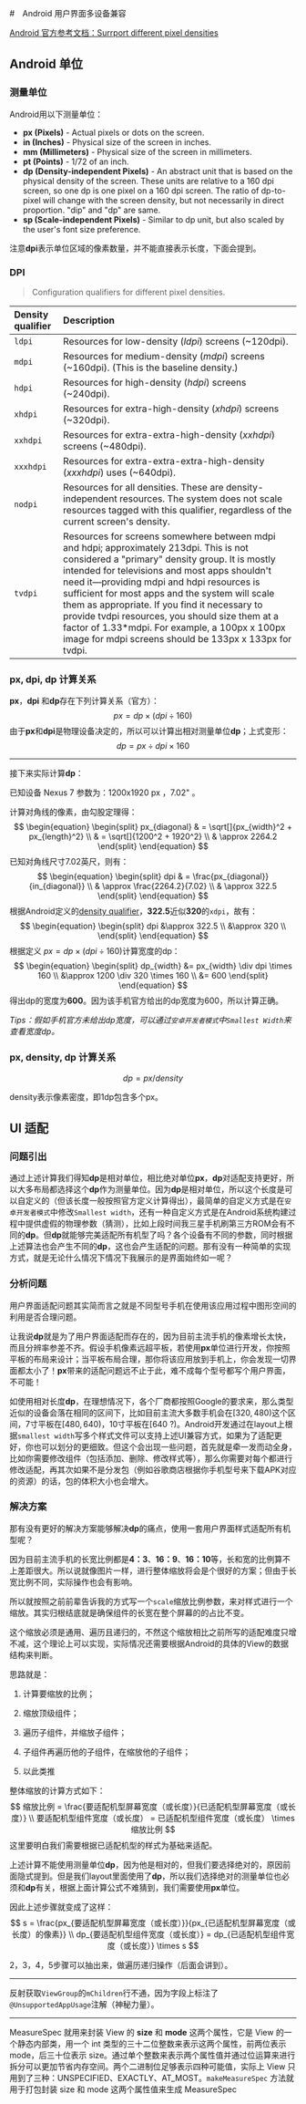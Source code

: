#　Android 用户界面多设备兼容

[Android 官方参考文档：Surrport different pixel densities](https://developer.android.com/training/multiscreen/screendensities)

## Android 单位

### 测量单位

Android用以下测量单位：

- **px (Pixels)** - Actual pixels or dots on the screen.
- **in (Inches)** - Physical size of the screen in inches.
- **mm (Millimeters)** - Physical size of the screen in millimeters.
- **pt (Points)** - 1/72 of an inch.
- **dp (Density-independent Pixels)** - An abstract unit that is based on the physical density of the screen. These units are relative to a 160 dpi screen, so one dp is one pixel on a 160 dpi screen. The ratio of dp-to-pixel will change with the screen density, but not necessarily in direct proportion. "dip" and "dp" are same.
- **sp (Scale-independent Pixels)** - Similar to dp unit, but also scaled by the user's font size preference.

注意**dpi**表示单位区域的像素数量，并不能直接表示长度，下面会提到。

### DPI

>  Configuration qualifiers for different pixel densities.

| Density qualifier | Description                                                  |
| :---------------- | :----------------------------------------------------------- |
| `ldpi`            | Resources for low-density (*ldpi*) screens (~120dpi).        |
| `mdpi`            | Resources for medium-density (*mdpi*) screens (~160dpi). (This is the baseline density.) |
| `hdpi`            | Resources for high-density (*hdpi*) screens (~240dpi).       |
| `xhdpi`           | Resources for extra-high-density (*xhdpi*) screens (~320dpi). |
| `xxhdpi`          | Resources for extra-extra-high-density (*xxhdpi*) screens (~480dpi). |
| `xxxhdpi`         | Resources for extra-extra-extra-high-density (*xxxhdpi*) uses (~640dpi). |
| `nodpi`           | Resources for all densities. These are density-independent resources. The system does not scale resources tagged with this qualifier, regardless of the current screen's density. |
| `tvdpi`           | Resources for screens somewhere between mdpi and hdpi; approximately 213dpi. This is not considered a "primary" density group. It is mostly intended for televisions and most apps shouldn't need it—providing mdpi and hdpi resources is sufficient for most apps and the system will scale them as appropriate. If you find it necessary to provide tvdpi resources, you should size them at a factor of 1.33*mdpi. For example, a 100px x 100px image for mdpi screens should be 133px x 133px for tvdpi. |

### px, dpi, dp 计算关系

**px**，**dpi** 和**dp**存在下列计算关系（官方）：
$$
px = dp \times (dpi \div 160)
$$
由于**px**和**dpi**是物理设备决定的，所以可以计算出相对测量单位**dp**；上式变形：
$$
dp = px \div dpi \times 160
$$

---

接下来实际计算**dp**：

已知设备 Nexus 7 参数为：1200x1920 px ，7.02" 。

计算对角线的像素，由勾股定理得：
$$
\begin{equation}
\begin{split}
px_{diagonal}
& = \sqrt[]{px_{width}^2 + px_{length}^2} \\
& = \sqrt[]{1200^2 + 1920^2} \\
& \approx 2264.2
\end{split}
\end{equation}
$$
已知对角线尺寸7.02英尺，则有：
$$
\begin{equation}
\begin{split}
dpi
& = \frac{px_{diagonal}}{in_{diagonal}} \\
& \approx \frac{2264.2}{7.02} \\
& \approx 322.5
\end{split}
\end{equation}
$$
根据Android定义的[density qualifier](###DPI)，**322.5**近似**320**的`xdpi`，故有：
$$
\begin{equation}
\begin{split}
dpi
&\approx 322.5 \\
&\approx 320 \\
\end{split}
\end{equation}
$$
根据定义 $px = dp \times (dpi \div 160)$计算宽度的dp：
$$
\begin{equation}
\begin{split}
dp_{width} 
&= px_{width} \div dpi \times 160 \\
&\approx 1200 \div 320 \times 160 \\
&= 600
\end{split}
\end{equation}
$$
得出dp的宽度为**600**。因为该手机官方给出的dp宽度为600，所以计算正确。

*Tips：假如手机官方未给出dp宽度，可以通过`安卓开发者模式`中`Smallest Width`来查看宽度dp。*

### px, density, dp 计算关系

$$
dp = px / density
$$

density表示像素密度，即1dp包含多个px。



## UI 适配

### 问题引出

通过上述计算我们得知**dp**是相对单位，相比绝对单位**px**，**dp**对适配支持更好，所以大多布局都选择这个**dp**作为测量单位。因为**dp**是相对单位，所以这个长度是可以自定义的（但该长度一般按照官方定义计算得出），最简单的自定义方式是在`安卓开发者模式`中修改`Smallest width`，还有一种自定义方式是在Android系统构建过程中提供虚假的物理参数（猜测），比如上段时间我三星手机刷第三方ROM会有不同的**dp**。但**dp**就能够完美适配所有机型了吗？各个设备有不同的参数，同时根据上述算法也会产生不同的**dp**，这也会产生适配的问题。那有没有一种简单的实现方式，就是无论什么情况下情况下我展示的是界面始终如一呢？

### 分析问题

用户界面适配问题其实简而言之就是不同型号手机在使用该应用过程中图形空间的利用是否合理问题。

让我说**dp**就是为了用户界面适配而存在的，因为目前主流手机的像素增长太快，而且分辨率参差不齐。假设手机像素远超平板，若使用**px**单位进行开发，你按照平板的布局来设计；当平板布局合理，那你将该应用放到手机上，你会发现一切界面都太小了！**px**带来的适配问题远不止于此，难不成每个型号都写个用户界面，不可能！

如使用相对长度**dp**，在理想情况下，各个厂商都按照Google的要求来，那么类型近似的设备会落在相同的区间下，比如目前主流大多数手机会在$[320,480)$这个区间，7寸平板在$[480,640)$，10寸平板在$[640~?)$。Android开发通过在layout上根据`smallest width`写多个样式文件可以支持上述UI兼容方式，如果为了适配更好，你也可以划分的更细致。但这个会出现一些问题，首先就是牵一发而动全身，比如你需要修改组件（包括添加、删除、修改样式等），那么你需要对每个都进行修改适配，再其次如果不是分发包（例如谷歌商店根据你手机型号来下载APK对应的资源）的话，包的体积大小也会增大。

### 解决方案

那有没有更好的解决方案能够解决**dp**的痛点，使用一套用户界面样式适配所有机型呢？

因为目前主流手机的长宽比例都是**4：3**、**16：9**、**16：10**等，长和宽的比例算不上差距很大。所以说就像图片一样，进行整体缩放将会是个很好的方案；但由于长宽比例不同，实际操作也会有影响。


所以就按照之前前辈告诉我的方式写一个`scale`缩放比例参数，来对样式进行一个缩放。其实归根结底就是确保组件的长宽在整个屏幕的的占比不变。

这个缩放必须是通用、遍历且递归的，不然这个缩放相比之前所写的适配难度只增不减，这个理论上可以实现，实际情况还需要根据Android的具体的View的数据结构来判断。

思路就是：

1. 计算要缩放的比例；
2. 缩放顶级组件；

3. 遍历子组件，并缩放子组件；

4. 子组件再遍历他的子组件，在缩放他的子组件；
5. 以此类推

整体缩放的计算方式如下：
$$
缩放比例 = \frac{要适配机型屏幕宽度（或长度）}{已适配机型屏幕宽度（或长度）} \\
要适配机型组件宽度（或长度） = 已适配机型组件宽度（或长度） \times 缩放比例
$$
这里要明白我们需要根据已适配机型的样式为基础来适配。

上述计算不能使用测量单位**dp**，因为他是相对的，但我们要选择绝对的，原因前面隐式提到。但是我们layout里面使用了**dp**，所以我们选择绝对的测量单位也必须和**dp**有关，根据上面计算公式不难猜到，我们需要使用**px**单位。

因此上述步骤就变成了这样：
$$
s = \frac{px_{要适配机型屏幕宽度（或长度）}}{px_{已适配机型屏幕宽度（或长度）的像素}} \\
dp_{要适配机型组件宽度（或长度）} = dp_{已适配机型组件宽度（或长度）} \times s
$$

2，3，4，5步骤可以抽出来，做遍历递归操作（后面会讲到）。

---

反射获取`ViewGroup`的`mChildren`行不通，因为字段上标注了`@UnsupportedAppUsage`注解（神秘力量）。



---

MeasureSpec 就用来封装 View 的 **size** 和 **mode** 这两个属性，它是 View 的一个静态内部类，用一个 int 类型的三十二位整数来表示这两个属性，前两位表示 mode，后三十位表示 size。通过单个整数来表示两个属性值并通过位运算来进行拆分可以更加节省内存空间。两个二进制位足够表示四种可能值，实际上 View 只用到了三种：UNSPECIFIED、EXACTLY、AT_MOST。`makeMeasureSpec` 方法就用于打包封装 size 和 mode 这两个属性值来生成 MeasureSpec